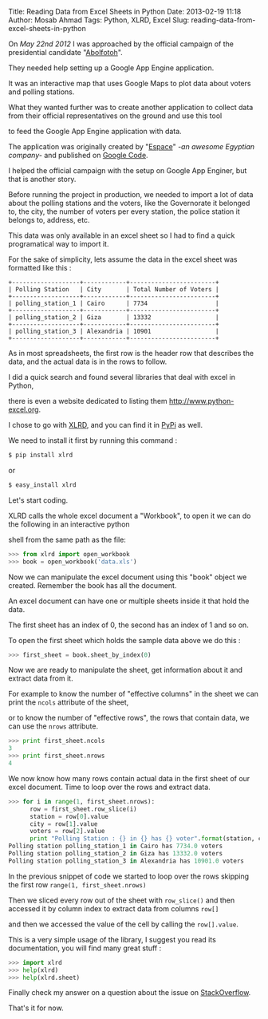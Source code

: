 Title: Reading Data from Excel Sheets in Python
Date: 2013-02-19 11:18
Author: Mosab Ahmad
Tags: Python, XLRD, Excel
Slug: reading-data-from-excel-sheets-in-python

On *May 22nd 2012* I was approached by the official campaign of the
presidential candidate "[Abolfotoh][]".

They needed help setting up a Google App Engine application.


It was an interactive map that uses Google Maps to plot data about
voters and polling stations.

What they wanted further was to create another application to collect
data from their official representatives on the ground and use this tool

to feed the Google App Engine application with data.


The application was originally created by "[Espace][]" *-an awesome
Egyptian company-* and published on [Google Code][].

I helped the official campaign with the setup on Google App Enginer, but
that is another story.

Before running the project in production, we needed to import a lot of
data about the polling stations and the voters, like the Governorate it
belonged to, the city, the number of voters per every station, the
police station it belongs to, address, etc.

This data was only available in an excel sheet so I had to find a quick
programatical way to import it.


For the sake of simplicity, lets assume the data in the excel sheet was
formatted like this :


```
+-------------------+------------+------------------------+
| Polling Station   | City       | Total Number of Voters |
+-------------------+------------+------------------------+
| polling_station_1 | Cairo      | 7734                   |
+-------------------+------------+------------------------+
| polling_station_2 | Giza       | 13332                  |
+-------------------+------------+------------------------+
| polling_station_3 | Alexandria | 10901                  |
+-------------------+------------+------------------------+
```

As in most spreadsheets, the first row is the header row that describes
the data, and the actual data is in the rows to follow.


I did a quick search and found several libraries that deal with excel in
Python,

there is even a website dedicated to listing them
<http://www.python-excel.org>.

I chose to go with [XLRD][], and you can find it in [PyPi][] as well.


We need to install it first by running this command :

```bash
$ pip install xlrd
```


or

```bash
$ easy_install xlrd
```

Let's start coding.


XLRD calls the whole excel document a "Workbook", to open it we can do
the following in an interactive python

shell from the same path as the file:

```python
>>> from xlrd import open_workbook
>>> book = open_workbook('data.xls')
```

Now we can manipulate the excel document using this "book" object we
created. Remember the book has all the document.

An excel document can have one or multiple sheets inside it that hold
the data.

The first sheet has an index of 0, the second has an index of 1 and so
on.

To open the first sheet which holds the sample data above we do this :


```python
>>> first_sheet = book.sheet_by_index(0)
```

Now we are ready to manipulate the sheet, get information about it and
extract data from it.

For example to know the number of "effective columns" in the sheet we
can print the `ncols` attribute of the sheet,

or to know the number of "effective rows", the rows that contain data,
we can use the `nrows` attribute.

```python
>>> print first_sheet.ncols
3
>>> print first_sheet.nrows
4
```

We now know how many rows contain actual data in the first sheet of our
excel document. Time to loop over the rows and extract data.

```python
>>> for i in range(1, first_sheet.nrows):        
      row = first_sheet.row_slice(i)        
      station = row[0].value        
      city = row[1].value        
      voters = row[2].value        
      print "Polling Station : {} in {} has {} voter".format(station, city, voters)
Polling station polling_station_1 in Cairo has 7734.0 voters
Polling station polling_station_2 in Giza has 13332.0 voters
Polling station polling_station_3 in Alexandria has 10901.0 voters
```

In the previous snippet of code we started to loop over the rows
skipping the first row `range(1, first_sheet.nrows)`

Then we sliced every row out of the sheet with `row_slice()` and then
accessed it by column index to extract data from columns `row[]`

and then we accessed the value of the cell by calling the `row[].value`.


This is a very simple usage of the library, I suggest you read its
documentation, you will find many great stuff :

```python
>>> import xlrd
>>> help(xlrd)
>>> help(xlrd.sheet)
```

Finally check my answer on a question about the issue on
[StackOverflow][].

That's it for now.


[Abolfotoh]: http://www.abolfotoh.net/
[Espace]: http://www.espace.com.eg
[Google Code]: https://code.google.com/p/egypt-election-2012-demo/
[XLRD]: http://pypi.python.org/pypi/xlrd
[PyPi]: http://www.lexicon.net/sjmachin/xlrd.htm
[StackOverflow]: http://stackoverflow.com/questions/13805274/have-no-idea-with-python-excel-read-data-file/13805734#13805734
